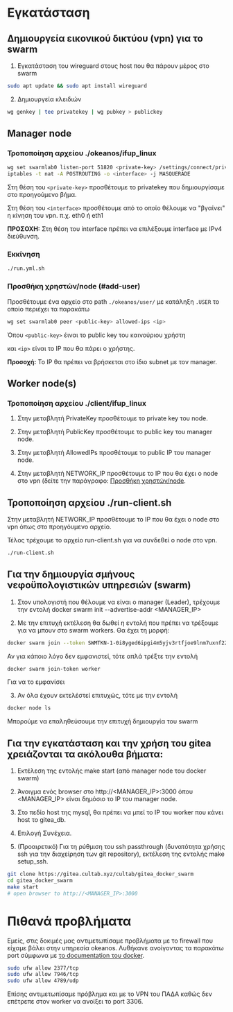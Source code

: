 # Εγκατάσταση 

## Δημιουργεία εικονικού δικτύου (vpn) για το swarm

1.  Εγκατάσταση του wireguard στους host που θα πάρουν μέρος στο swarm

```bash
sudo apt update && sudo apt install wireguard
```

2. Δημιουργεία κλειδιών

```bash
wg genkey | tee privatekey | wg pubkey > publickey 
```

## Manager node

### Τροποποίηση αρχείου ./okeanos/ifup_linux

```bash
wg set swarmlab0 listen-port 51820 <private-key> /settings/connect/privatekey
iptables -t nat -A POSTROUTING -o <interface> -j MASQUERADE
```

Στη θέση του `<private-key>` προσθέτουμε το privatekey που δημιουργίσαμε στο προηγούμενο βήμα.

Στη θέση του `<interface>` προσθέτουμε από το οποίο θέλουμε να "βγαίνει" η κίνηση του vpn. π.χ. eth0 ή eth1

**ΠΡΟΣΟΧΗ:** Στη θέση του interface πρέπει να επιλέξουμε interface με IPv4 διεύθυνση.

### Εκκίνηση

```bash
./run.yml.sh 
```

### Προσθήκη χρηστών/node (#add-user)

Προσθέτουμε ένα αρχείο στο path `./okeanos/user/` με κατάληξη `.USER`
το οποίο περιέχει τα παρακάτω

```bash
wg set swarmlab0 peer <public-key> allowed-ips <ip>
```

Όπου `<public-key>` έιναι το public key του καινούριου χρήστη

και `<ip>` είναι το IP που θα πάρει ο χρήστης.

**Προσοχή:** Το IP θα πρέπει να βρήσκεται στο ίδιο subnet με τον manager.

## Worker node(s)

### Τροποποίηση αρχείου ./client/ifup_linux

1. Στην μεταβλητή PrivateKey προσθέτουμε το private key του node.

2. Στην μεταβλητή PublicKey προσθέτουμε το public key του manager node.

3. Στην μεταβλητή AllowedIPs προσθέτουμε το public IP του manager node.

4. Στην μεταβλητή NETWORK_IP προσθέτουμε το IP που θα έχει ο node στο vpn
(δείτε την παράγραφο: [Προσθήκη χρηστών/node](#add-user).

## Τροποποίηση αρχείου ./run-client.sh

Στην μεταβλητή NETWORK_IP προσθέτουμε το IP που θα έχει ο node στο vpn
όπως στο προηγόυμενο αρχείο.

Τέλος τρέχουμε το αρχείο run-client.sh για να συνδεθεί ο node στο vpn.

```bash
./run-client.sh
```

## Για την δημιουργία σμήνους νεφοϋπολογιστικών υπηρεσιών (swarm)

1. Στον υπολογιστή που θέλουμε να είναι ο manager (Leader), τρέχουμε την εντολή docker swarm init --advertise-addr <MANAGER_IP>

2. Με την επιτυχή εκτέλεση θα δωθεί η εντολή που πρέπει να τρέξουμε για να μπουν στο swarm workers. Θα έχει τη μορφή:

```bash
docker swarm join --token SWMTKN-1-0i8yged6ipgi4m5yjv3rtfjoe9lnm7uxnf22yg60euhc99huor-2j55opz6pculciad4vj9fju8e <MANAGER_IP>:2377 
```
Αν για κάποιο λόγο δεν εμφανιστεί, τότε απλά τρέξτε την εντολή 

```bash
docker swarm join-token worker
```
Για να το εμφανίσει

3. Αν όλα έχουν εκτελέστεί επιτυχώς, τότε με την εντολή 

```bash
docker node ls
```

Μπορούμε να επαληθεύσουμε την επιτυχή δημιουργία του swarm



## Για την εγκατάσταση και την χρήση του gitea χρειάζονται τα ακόλουθα βήματα:

1. Εκτέλεση της εντολής make start (από manager node του docker swarm)

2. Άνοιγμα ενός browser στο http://<MANAGER_IP>:3000 όπου <MANAGER_IP> είναι δημόσιο το IP του manager node.

3. Στο πεδίο host της mysql, θα πρέπει να μπεί το IP του worker που κάνει host το gitea_db.

4. Επιλογή Συνέχεια.

5. (Προαιρετικό) Για τη ρύθμιση του ssh passthrough (δυνατότητα χρήσης ssh για την διαχείρηση των git repository),
εκτέλεση της εντολής make setup_ssh.

```bash
git clone https://gitea.cultab.xyz/cultab/gitea_docker_swarm
cd gitea_docker_swarm
make start
# open browser to http://<MANAGER_IP>:3000
```
	
# Πιθανά προβλήματα

Εμείς, στις δοκιμές μας αντιμετωπίσαμε προβλήματα με το firewall που είχαμε βάλει στην υπηρεσία okeanos.
Λυθήκανε ανοίγοντας τα παρακάτω port σύμφωνα με [το documentation του docker](https://docs.docker.com/engine/swarm/swarm-tutorial/).

```bash
sudo ufw allow 2377/tcp
sudo ufw allow 7946/tcp
sudo ufw allow 4789/udp
```

Επίσης αντιμετωπίσαμε πρόβλημα και με το VPN του ΠΑΔΑ καθώς δεν επέτρεπε στον worker να ανοίξει το port 3306.
